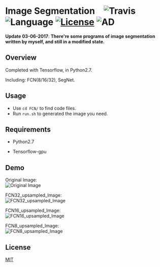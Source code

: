 
# Image Segmentation　![Travis](https://img.shields.io/codecov/c/github/codecov/example-python.svg) ![Language](https://img.shields.io/badge/language-Python-orange.svg) [![License](https://img.shields.io/badge/license-MIT-blue.svg)](./LICENSE.md) ![AD](https://img.shields.io/badge/Image-Segment-ff69b4.svg)
 
__Update 03-06-2017__:   __There're some programs of image segmentation written by myself, and still in a modified state.__

## Overview


Completed with Tensorflow, in Python2.7.

Including: FCN(8/16/32), SegNet.

## Usage 

- Use ```cd FCN/``` to find code files.
- Run ```run.sh``` to generated the image you need.

## Requirements

   * Python2.7

   * Tensorflow-gpu

## Demo 

Original Image:<br>
![Original Image](https://github.com/JNingWei/Image-Segmentation/blob/master/FCN/test_data/Elegent_Girl.jpg)

FCN32_upsampled_Image:<br>
![FCN32_upsampled_Image](https://github.com/JNingWei/Image-Segmentation/blob/master/FCN/generated_image/fcn32_upsampled.jpg)

FCN16_upsampled_Image:<br>
![FCN16_upsampled_Image](https://github.com/JNingWei/Image-Segmentation/blob/master/FCN/generated_image/fcn16_upsampled.jpg)

FCN8_upsampled_Image:<br>
![FCN8_upsampled_Image](https://github.com/JNingWei/Image-Segmentation/blob/master/FCN/generated_image/fcn8_upsampled.jpg)

## License

[MIT](https://github.com/JNingWei/Image-Segmentation/blob/master/LICENSE.md)


